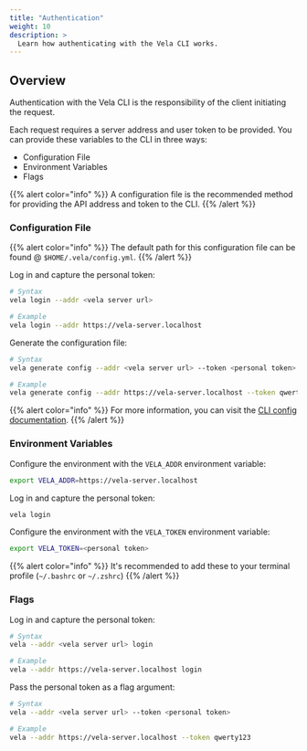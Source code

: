 ```yaml
---
title: "Authentication"
weight: 10
description: >
  Learn how authenticating with the Vela CLI works.
---
```


## Overview

Authentication with the Vela CLI is the responsibility of the client initiating the request.

Each request requires a server address and user token to be provided. You can provide these variables to the CLI in three ways:

- Configuration File
- Environment Variables
- Flags

{{% alert color="info" %}}
A configuration file is the recommended method for providing the API address and token to the CLI.
{{% /alert %}}

### Configuration File

{{% alert color="info" %}}
The default path for this configuration file can be found @ `$HOME/.vela/config.yml`.
{{% /alert %}}

Log in and capture the personal token:

```sh
# Syntax
vela login --addr <vela server url>

# Example
vela login --addr https://vela-server.localhost
```

Generate the configuration file:

```sh
# Syntax
vela generate config --addr <vela server url> --token <personal token>

# Example
vela generate config --addr https://vela-server.localhost --token qwerty123
```

{{% alert color="info" %}}
For more information, you can visit the [CLI config documentation](/docs/cli/config/).
{{% /alert %}}

### Environment Variables

Configure the environment with the `VELA_ADDR` environment variable:

```sh
export VELA_ADDR=https://vela-server.localhost
```

Log in and capture the personal token:

```sh
vela login
```

Configure the environment with the `VELA_TOKEN` environment variable:

```sh
export VELA_TOKEN=<personal token>
```

{{% alert color="info" %}}
It's recommended to add these to your terminal profile (`~/.bashrc` or `~/.zshrc`)
{{% /alert %}}

### Flags

Log in and capture the personal token:

```sh
# Syntax
vela --addr <vela server url> login

# Example
vela --addr https://vela-server.localhost login
```

Pass the personal token as a flag argument:

```sh
# Syntax
vela --addr <vela server url> --token <personal token>

# Example
vela --addr https://vela-server.localhost --token qwerty123
```

